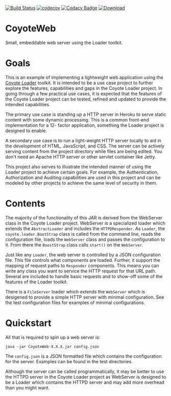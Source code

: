 [![Build Status](https://travis-ci.org/sdcote/coyoteweb.svg?branch=master)](https://travis-ci.org/sdcote/coyoteweb)
[![codecov](https://codecov.io/gh/sdcote/coyoteweb/branch/master/graph/badge.svg)](https://codecov.io/gh/sdcote/coyoteweb)
[![Codacy Badge](https://api.codacy.com/project/badge/Grade/2b1b323d06b64022911a950fd30fcb1e)](https://www.codacy.com/app/sdcote/coyoteweb?utm_source=github.com&amp;utm_medium=referral&amp;utm_content=sdcote/coyoteweb&amp;utm_campaign=Badge_Grade)
[![Download](https://api.bintray.com/packages/sdcote/maven/coyoteweb/images/download.png) ](https://bintray.com/sdcote/maven/coyoteweb/_latestVersion)

# CoyoteWeb
Small, embeddable web server using the Loader toolkit.

# Goals
This is an example of implementing a lightweight web application using the [Coyote 
Loader](https://github.com/sdcote/loader) toolkit. It is intended to be a use case 
project to further explore the features, capabilities and gaps in the Coyote Loader 
project. In going through a few practical use cases, it is expected that the 
features of the Coyote Loader project can be tested, refined and updated to provide 
the intended capabilities.

The primary use case is standing up a HTTP server in Heroku to serve static content 
with some dynamic processing. This is a common front-end implementation for a 12-
factor application, something the Loader project is designed to enable.

A secondary use case is to run a light-weight HTTP server locally to aid in the 
development of HTML, JavaScript, and CSS. The server can be actively serving content 
from the project directory while files are being edited. You don't need an Apache 
HTTP server or other servlet container like Jetty.

This project also serves to illustrate the intended manner of using the Loader 
project to achieve certain goals. For example, the Authentication, Authorization and 
Auditing capabilities are used in this project and can be modeled by other projects 
to achieve the same level of security in them.

# Contents
The majority of the functionality of this JAR is derived from the WebServer class in 
the Coyote Loader project. WebServer is a specialized loader which extends the 
`AbstractLoader` and includes the `HTTPDResponder`.  As `Loader`, the 
`coyote.loader.BootStrap` class is called from the command line, reads the 
configuration file, loads the `WebServer` class and passes the configuration to it.
From there the `BoostStrap` class calls `start()` on the `WebServer`. 

Just like any `Loader`, the web server is controlled by a JSON configuration file. 
This file controls what components are loaded. Further, it support the mapping of 
request paths to `Responder` components. This means you can write any class you 
want to service the HTTP request for that URL path. Several are included to handle 
basic requests and to show-off some of the features of the Loader toolkit.

There is a `FileServer` loader which extends the `WebServer` which is desigened 
to provide a simple HTTP server with minimal configuration. See the test 
configuration files for examples of minimal configurations. 

# Quickstart
All that is required to spin up a web server is:

    java -jar CoyoteWeb-X.X.X.jar config.json

The `config.json` is a JSON formatted file which contains the configuration for 
the server. Examples can be found in the test directories.

Although the server can be called programmatically, it may be better to use the HTTPD
server in the Coyote Loader project as WebServer is designed to be a Loader which 
contains the HTTPD server and may add more overhead than you might want.  
